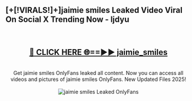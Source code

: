 <h2>[+[!VIRALS!]+]jaimie smiles Leaked Video Viral On Social X Trending Now - ljdyu</h2>
<br>
<div align="center">
<h2><a href="https://libra.edu.pl?jaimie_smiles" rel="nofollow">🔴 CLICK HERE 🌐==►► jaimie_smiles</a></h2>
<br>
Get jaimie smiles OnlyFans leaked all content. Now you can access all videos and pictures of jaimie smiles OnlyFans. New Updated Files 2025!
<br>
<br>
<a href="https://libra.edu.pl?jaimie_smiles" rel="nofollow" data-target="animated-image.originalLink"><img src="https://i.ibb.co.com/WyWwxjT/player-gif2.gif" alt="jaimie smiles Leaked OnlyFans" style="max-width: 100%; display: inline-block;" data-target="animated-image.originalImage"></a>
</div>
<br>
